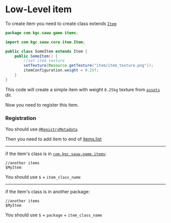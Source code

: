 # Low-Level item

To create item you need to create class extends [`Item`](../../core/src/com/kgc/sauw/core/item/Item.java)

```java
package com.kgc.sauw.game.items;

import com.kgc.sauw.core.item.Item;

public class SomeItem extends Item {
    public SomeItem() {
        //set item texture
        setTexture(Resource.getTexture("item/item_texture.png"));
        itemConfiguration.weight = 0.25f;
    }
}
```

This code will create a simple item with weight `0.25kg` texture from [`assets`](../../assets) dir.

Now you need to register this item.

### Registration

You should use [`@RegistryMetadata`](../concept/Registry.md)

Then you need to add item to end of [items.list](../../core/json/items/items.list)

___

if the item's class is in [`com.kgc.sauw.game.items`](../../core/src/com/kgc/sauw/game/items):

```
//another items
$MyItem
```

You should use `$` + `item_class_name`

___

if the item's class is in another package:

```
//another items
$MyItem
```

You should use `$` + `package` + `item_class_name`